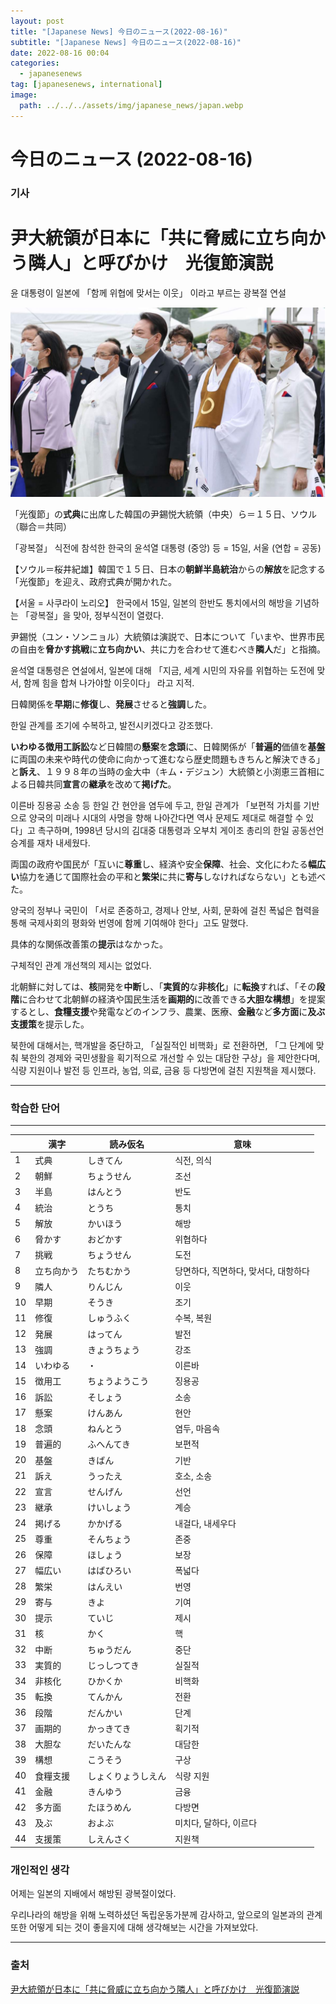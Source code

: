 ```yaml
---
layout: post
title: "[Japanese News] 今日のニュース(2022-08-16)"
subtitle: "[Japanese News] 今日のニュース(2022-08-16)"
date: 2022-08-16 00:04
categories:
  - japanesenews
tag: [japanesenews, international]
image:
  path: ../../../assets/img/japanese_news/japan.webp
---
```


# 今日のニュース (2022-08-16)

### 기사

# **尹大統領が日本に「共に脅威に立ち向かう隣人」と呼びかけ　光復節演説**

윤 대통령이 일본에 「함께 위협에 맞서는 이웃」 이라고 부르는 광복절 연설

![yoon.png](../../assets/img/japanese_news/2022-08-16-jn-news/yoon.png)

「光復節」の**式典**に出席した韓国の尹錫悦大統領（中央）ら＝１５日、ソウル（聯合＝共同）

「광복절」 식전에 참석한 한국의 윤석열 대통령 (중앙) 등 = 15일, 서울 (연합 = 공동)

【ソウル＝桜井紀雄】韓国で１５日、日本の**朝鮮半島統治**からの**解放**を記念する「光復節」を迎え、政府式典が開かれた。

【서울 = 사쿠라이 노리오】 한국에서 15일, 일본의 한반도 통치에서의 해방을 기념하는 「광복절」을 맞아, 정부식전이 열렸다.

尹錫悦（ユン・ソンニョル）大統領は演説で、日本について「いまや、世界市民の自由を**脅かす挑戦**に**立ち向かい**、共に力を合わせて進むべき**隣人**だ」と指摘。

윤석열 대통령은 연설에서, 일본에 대해 「지금, 세계 시민의 자유를 위협하는 도전에 맞서, 함께 힘을 합쳐 나가야할 이웃이다」 라고 지적.

日韓関係を**早期**に**修復**し、**発展**させると**強調**した。

한일 관계를 조기에 수복하고, 발전시키겠다고 강조했다.

**いわゆる徴用工訴訟**など日韓間の**懸案**を**念頭**に、日韓関係が「**普遍的**価値を**基盤**に両国の未来や時代の使命に向かって進むなら歴史問題もきちんと解決できる」と**訴え**、１９９８年の当時の金大中（キム・デジュン）大統領と小渕恵三首相による日韓共同**宣言**の**継承**を改めて**掲げた**。

이른바 징용공 소송 등 한일 간 현안을 염두에 두고, 한일 관계가 「보편적 가치를 기반으로 양국의 미래나 시대의 사명을 향해 나아간다면 역사 문제도 제대로 해결할 수 있다」고 촉구하며, 1998년 당시의 김대중 대통령과 오부치 게이조 총리의 한일 공동선언 승계를 재차 내세웠다.

両国の政府や国民が「互いに**尊重**し、経済や安全**保障**、社会、文化にわたる**幅広い**協力を通じて国際社会の平和と**繁栄**に共に**寄与**しなければならない」とも述べた。

양국의 정부나 국민이 「서로 존중하고, 경제나 안보, 사회, 문화에 걸친 폭넓은 협력을 통해 국제사회의 평화와 번영에 함께 기여해야 한다」고도 말했다.

具体的な関係改善策の**提示**はなかった。

구체적인 관계 개선책의 제시는 없었다.

北朝鮮に対しては、**核**開発を**中断**し、「**実質的**な**非核化**」に**転換**すれば、「その**段階**に合わせて北朝鮮の経済や国民生活を**画期的**に改善できる**大胆な構想**」を提案するとし、**食糧支援**や発電などのインフラ、農業、医療、**金融**など**多方面**に**及ぶ支援策**を提示した。

북한에 대해서는, 핵개발을 중단하고, 「실질적인 비핵화」로 전환하면, 「그 단계에 맞춰 북한의 경제와 국민생활을 획기적으로 개선할 수 있는 대담한 구상」을 제안한다며, 식량 지원이나 발전 등 인프라, 농업, 의료, 금융 등 다방면에 걸친 지원책을 제시했다.

---

### 학습한 단어

---

|  | 漢字 | 読み仮名 | 意味 |
| --- | --- | --- | --- |
| 1 | 式典 | しきてん | 식전, 의식 |
| 2 | 朝鮮 | ちょうせん | 조선 |
| 3 | 半島 | はんとう | 반도 |
| 4 | 統治 | とうち | 통치 |
| 5 | 解放 | かいほう | 해방 |
| 6 | 脅かす | おどかす | 위협하다 |
| 7 | 挑戦 | ちょうせん | 도전 |
| 8 | 立ち向かう | たちむかう | 당면하다, 직면하다, 맞서다, 대항하다 |
| 9 | 隣人 | りんじん | 이웃 |
| 10 | 早期 | そうき | 조기 |
| 11 | 修復 | しゅうふく | 수복, 복원 |
| 12 | 発展 | はってん | 발전 |
| 13 | 強調 | きょうちょう | 강조 |
| 14 | いわゆる | ・ | 이른바 |
| 15 | 徴用工 | ちょうようこう | 징용공 |
| 16 | 訴訟 | そしょう | 소송 |
| 17 | 懸案 | けんあん | 현안 |
| 18 | 念頭 | ねんとう | 염두, 마음속 |
| 19 | 普遍的 | ふへんてき | 보편적 |
| 20 | 基盤 | きばん | 기반 |
| 21 | 訴え | うったえ | 호소, 소송 |
| 22 | 宣言 | せんげん | 선언 |
| 23 | 継承 | けいしょう | 계승 |
| 24 | 掲げる | かかげる | 내걸다, 내세우다 |
| 25 | 尊重 | そんちょう | 존중 |
| 26 | 保障 | ほしょう | 보장 |
| 27 | 幅広い | はばひろい | 폭넓다 |
| 28 | 繁栄 | はんえい | 번영 |
| 29 | 寄与 | きよ | 기여 |
| 30 | 提示 | ていじ | 제시 |
| 31 | 核 | かく | 핵 |
| 32 | 中断 | ちゅうだん | 중단 |
| 33 | 実質的 | じっしつてき | 실질적 |
| 34 | 非核化 | ひかくか | 비핵화 |
| 35 | 転換 | てんかん | 전환 |
| 36 | 段階 | だんかい | 단계 |
| 37 | 画期的 | かっきてき | 획기적 |
| 38 | 大胆な | だいたんな | 대담한 |
| 39 | 構想 | こうそう | 구상 |
| 40 | 食糧支援 | しょくりょうしえん | 식량 지원 |
| 41 | 金融 | きんゆう | 금융 |
| 42 | 多方面 | たほうめん | 다방면 |
| 43 | 及ぶ | およぶ | 미치다, 달하다, 이르다 |
| 44 | 支援策 | しえんさく | 지원책 |

### 개인적인 생각

어제는 일본의 지배에서 해방된 광복절이었다.

우리나라의 해방을 위해 노력하셨던 독립운동가분께 감사하고, 앞으로의 일본과의 관계 또한 어떻게 되는 것이 좋을지에 대해 생각해보는 시간을 가져보았다.

---

### 출처

[尹大統領が日本に「共に脅威に立ち向かう隣人」と呼びかけ　光復節演説](https://www.iza.ne.jp/article/20220815-2JZLMQO2MJJKXPG3SKEMEMCO6U/)